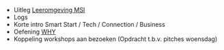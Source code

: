 + Uitleg [Leeromgeving MSI](http://bkmer.femplaza.nl/course/view.php?id=50)
+ Logs
+ Korte intro Smart Start / Tech / Connection / Business
+ Oefening [WHY](https://goo.gl/forms/p39v2B0hLV8p3xZs2)
+ Koppeling workshops aan bezoeken (Opdracht t.b.v. pitches woensdag)
